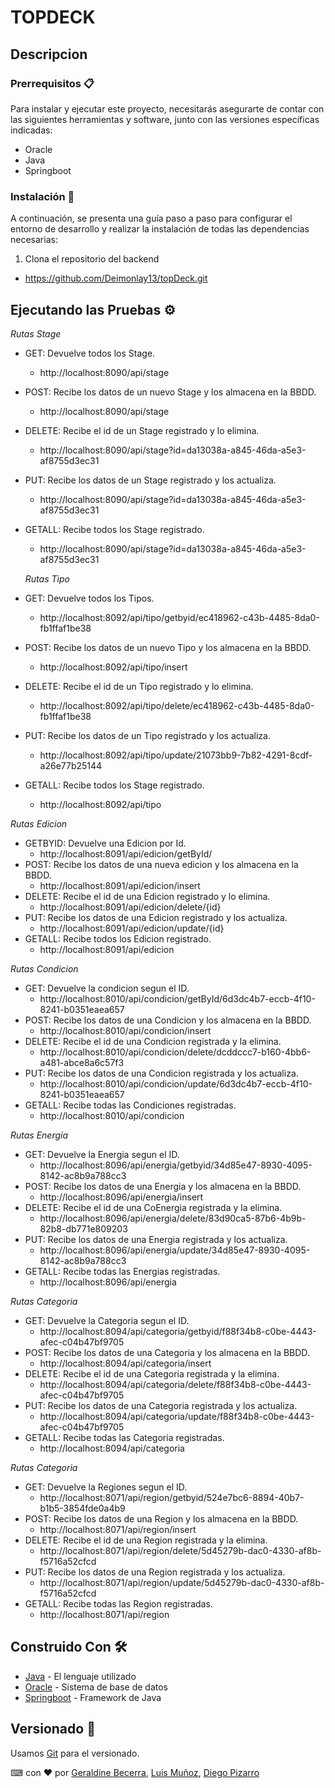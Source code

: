 # TOPDECK

## Descripcion

### Prerrequisitos 📋
Para instalar y ejecutar este proyecto, necesitarás asegurarte de contar con las siguientes herramientas y software, junto con las versiones específicas indicadas:
- Oracle
- Java
- Springboot

### Instalación 🔧
A continuación, se presenta una guía paso a paso para configurar el entorno de desarrollo y realizar la instalación de todas las dependencias necesarias:
1. Clona el repositorio del backend
  - https://github.com/Deimonlay13/topDeck.git

## Ejecutando las Pruebas ⚙
  *Rutas Stage*
- GET: Devuelve todos los Stage.
  - http://localhost:8090/api/stage
- POST: Recibe los datos de un nuevo Stage y los almacena en la BBDD.
  - http://localhost:8090/api/stage
- DELETE: Recibe el id de un Stage registrado y lo elimina.
  - http://localhost:8090/api/stage?id=da13038a-a845-46da-a5e3-af8755d3ec31
- PUT: Recibe los datos de un Stage registrado y los actualiza.
  - http://localhost:8090/api/stage?id=da13038a-a845-46da-a5e3-af8755d3ec31
- GETALL: Recibe todos los Stage registrado.
  - http://localhost:8090/api/stage?id=da13038a-a845-46da-a5e3-af8755d3ec31


  *Rutas Tipo*
- GET: Devuelve todos los Tipos.
  - http://localhost:8092/api/tipo/getbyid/ec418962-c43b-4485-8da0-fb1ffaf1be38
- POST: Recibe los datos de un nuevo Tipo y los almacena en la BBDD.
  - http://localhost:8092/api/tipo/insert
- DELETE: Recibe el id de un Tipo registrado y lo elimina.
  - http://localhost:8092/api/tipo/delete/ec418962-c43b-4485-8da0-fb1ffaf1be38
- PUT: Recibe los datos de un Tipo registrado y los actualiza.
  - http://localhost:8092/api/tipo/update/21073bb9-7b82-4291-8cdf-a26e77b25144
- GETALL: Recibe todos los Stage registrado.
  - http://localhost:8092/api/tipo


*Rutas Edicion*
- GETBYID: Devuelve una Edicion por Id.
  - http://localhost:8091/api/edicion/getById/
- POST: Recibe los datos de una nueva edicion y los almacena en la BBDD.
  - http://localhost:8091/api/edicion/insert
- DELETE: Recibe el id de una Edicion registrado y lo elimina.
  - http://localhost:8091/api/edicion/delete/{id}
- PUT: Recibe los datos de una Edicion registrado y los actualiza.
  - http://localhost:8091/api/edicion/update/{id}
- GETALL: Recibe todos los Edicion registrado.
  - http://localhost:8091/api/edicion

*Rutas Condicion*
- GET: Devuelve la condicion segun el ID.
  - http://localhost:8010/api/condicion/getById/6d3dc4b7-eccb-4f10-8241-b0351eaea657
- POST: Recibe los datos de una Condicion y los almacena en la BBDD.
  - http://localhost:8010/api/condicion/insert
- DELETE: Recibe el id de una Condicion registrada y la elimina.
  - http://localhost:8010/api/condicion/delete/dcddccc7-b160-4bb6-a481-abce8a6c57f3
- PUT: Recibe los datos de una Condicion registrada y los actualiza.
  - http://localhost:8010/api/condicion/update/6d3dc4b7-eccb-4f10-8241-b0351eaea657
- GETALL: Recibe todas las Condiciones registradas.
  - http://localhost:8010/api/condicion

*Rutas Energia*
- GET: Devuelve la Energia segun el ID.
  - http://localhost:8096/api/energia/getbyid/34d85e47-8930-4095-8142-ac8b9a788cc3
- POST: Recibe los datos de una Energia y los almacena en la BBDD.
  - http://localhost:8096/api/energia/insert
- DELETE: Recibe el id de una CoEnergia registrada y la elimina.
  - http://localhost:8096/api/energia/delete/83d90ca5-87b6-4b9b-82b8-db771e809203
- PUT: Recibe los datos de una Energia registrada y los actualiza.
  - http://localhost:8096/api/energia/update/34d85e47-8930-4095-8142-ac8b9a788cc3
- GETALL: Recibe todas las Energias registradas.
  - http://localhost:8096/api/energia

*Rutas Categoria*
- GET: Devuelve la Categoria segun el ID.
  - http://localhost:8094/api/categoria/getbyid/f88f34b8-c0be-4443-afec-c04b47bf9705
- POST: Recibe los datos de una Categoria y los almacena en la BBDD.
  - http://localhost:8094/api/categoria/insert
- DELETE: Recibe el id de una Categoria registrada y la elimina.
  - http://localhost:8094/api/categoria/delete/f88f34b8-c0be-4443-afec-c04b47bf9705
- PUT: Recibe los datos de una Categoria registrada y los actualiza.
  - http://localhost:8094/api/categoria/update/f88f34b8-c0be-4443-afec-c04b47bf9705
- GETALL: Recibe todas las Categoria registradas.
  - http://localhost:8094/api/categoria

*Rutas Categoria*
- GET: Devuelve la Regiones segun el ID.
  - http://localhost:8071/api/region/getbyid/524e7bc6-8894-40b7-b1b5-3854fde0a4b9
- POST: Recibe los datos de una Region y los almacena en la BBDD.
  - http://localhost:8071/api/region/insert
- DELETE: Recibe el id de una Region registrada y la elimina.
  - http://localhost:8071/api/region/delete/5d45279b-dac0-4330-af8b-f5716a52cfcd
- PUT: Recibe los datos de una Region registrada y los actualiza.
  - http://localhost:8071/api/region/update/5d45279b-dac0-4330-af8b-f5716a52cfcd
- GETALL: Recibe todas las Region registradas.
  - http://localhost:8071/api/region



## Construido Con 🛠
- [Java](https://www.java.com/es/) - El lenguaje utilizado
- [Oracle](https://www.oracle.com/) - Sistema de base de datos
- [Springboot](https://spring.io/projects/spring-boot) - Framework de Java

## Versionado 📌

Usamos [Git](https://git-scm.com) para el versionado.

⌨ con ❤ por [Geraldine Becerra](https://github.com/andgerald),
[Luis Muñoz](https://github.com/Luis-Munoz-soto),
[Diego Pizarro](https://github.com/Deimonlay13)

